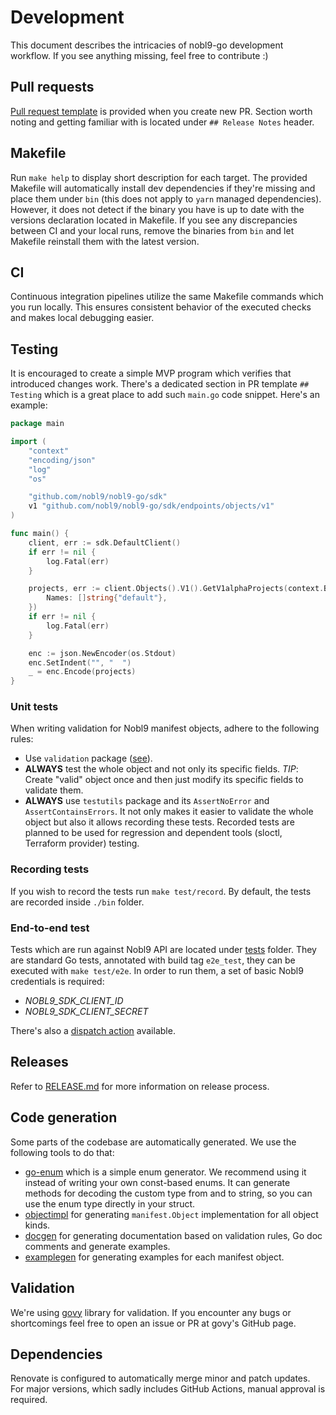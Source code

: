 # Development

This document describes the intricacies of nobl9-go development workflow.
If you see anything missing, feel free to contribute :)

## Pull requests

[Pull request template](../.github/pull_request_template.md)
is provided when you create new PR.
Section worth noting and getting familiar with is located under
`## Release Notes` header.

## Makefile

Run `make help` to display short description for each target.
The provided Makefile will automatically install dev dependencies if they're
missing and place them under `bin`
(this does not apply to `yarn` managed dependencies).
However, it does not detect if the binary you have is up to date with the
versions declaration located in Makefile.
If you see any discrepancies between CI and your local runs, remove the
binaries from `bin` and let Makefile reinstall them with the latest version.

## CI

Continuous integration pipelines utilize the same Makefile commands which
you run locally. This ensures consistent behavior of the executed checks
and makes local debugging easier.

## Testing

It is encouraged to create a simple MVP program which verifies that introduced
changes work. There's a dedicated section in PR template `## Testing` which
is a great place to add such `main.go` code snippet.
Here's an example:

```go
package main

import (
	"context"
	"encoding/json"
	"log"
	"os"

	"github.com/nobl9/nobl9-go/sdk"
	v1 "github.com/nobl9/nobl9-go/sdk/endpoints/objects/v1"
)

func main() {
	client, err := sdk.DefaultClient()
	if err != nil {
		log.Fatal(err)
	}

	projects, err := client.Objects().V1().GetV1alphaProjects(context.Background(), v1.GetProjectsRequest{
		Names: []string{"default"},
	})
	if err != nil {
		log.Fatal(err)
	}

	enc := json.NewEncoder(os.Stdout)
	enc.SetIndent("", "  ")
	_ = enc.Encode(projects)
}
```

### Unit tests

When writing validation for Nobl9 manifest objects, adhere to the following
rules:

- Use `validation` package ([see](#validation)).
- **ALWAYS** test the whole object and not only its specific fields.
  *TIP*: Create "valid" object once and then just modify its specific fields
  to validate them.
- **ALWAYS** use `testutils` package and its `AssertNoError` and
  `AssertContainsErrors`. It not only makes it easier to validate the whole
  object but also it allows recording these tests.
  Recorded tests are planned to be used for regression and dependent
  tools (sloctl, Terraform provider) testing.

### Recording tests

If you wish to record the tests run `make test/record`.
By default, the tests are recorded inside `./bin` folder.

### End-to-end test

Tests which are run against Nobl9 API are located under [tests](../tests)
folder.
They are standard Go tests, annotated with build tag `e2e_test`, they can
be executed with `make test/e2e`.
In order to run them, a set of basic Nobl9 credentials is required:

- *NOBL9_SDK_CLIENT_ID*
- *NOBL9_SDK_CLIENT_SECRET*

There's also a [dispatch action](https://github.com/nobl9/nobl9-go/actions/workflows/e2e-tests-dispatch.yml)
available.

## Releases

Refer to [RELEASE.md](./RELEASE.md) for more information on release process.

## Code generation

Some parts of the codebase are automatically generated.
We use the following tools to do that:

- [go-enum](https://github.com/abice/go-enum)
  which is a simple enum generator. We recommend using it instead of writing
  your own const-based enums. It can generate methods for decoding the custom
  type from and to string, so you can use the enum type directly in your
  struct.
- [objectimpl](../internal/cmd/objectimpl)
  for generating `manifest.Object` implementation for all object kinds.
- [docgen](../internal/cmd/docgen/)
  for generating documentation based on validation rules, Go doc comments and
  generate examples.
- [examplegen](../internal/cmd/examplegen/)
  for generating examples for each manifest object.

## Validation

We're using [govy](https://github.com/nobl9/govy) library for validation.
If you encounter any bugs or shortcomings feel free to open an issue or PR
at govy's GitHub page.

## Dependencies

Renovate is configured to automatically merge minor and patch updates.
For major versions, which sadly includes GitHub Actions, manual approval
is required.
